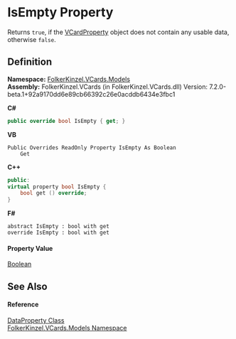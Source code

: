 # IsEmpty Property


Returns `true`, if the <a href="e1395eb9-792c-c4d8-ee22-97939a91c58e.md">VCardProperty</a> object does not contain any usable data, otherwise `false`.



## Definition
**Namespace:** <a href="10623553-9342-5b8f-9df4-6e7d1075f3df.md">FolkerKinzel.VCards.Models</a>  
**Assembly:** FolkerKinzel.VCards (in FolkerKinzel.VCards.dll) Version: 7.2.0-beta.1+92a9170dd6e89cb66392c26e0acddb6434e3fbc1

**C#**
``` C#
public override bool IsEmpty { get; }
```
**VB**
``` VB
Public Overrides ReadOnly Property IsEmpty As Boolean
	Get
```
**C++**
``` C++
public:
virtual property bool IsEmpty {
	bool get () override;
}
```
**F#**
``` F#
abstract IsEmpty : bool with get
override IsEmpty : bool with get
```



#### Property Value
<a href="https://learn.microsoft.com/dotnet/api/system.boolean" target="_blank" rel="noopener noreferrer">Boolean</a>

## See Also


#### Reference
<a href="aa898609-8843-98f4-56c5-cc0c7bf76b89.md">DataProperty Class</a>  
<a href="10623553-9342-5b8f-9df4-6e7d1075f3df.md">FolkerKinzel.VCards.Models Namespace</a>  
